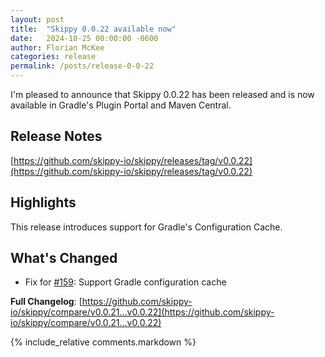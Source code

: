 ```yaml
---
layout: post
title:  "Skippy 0.0.22 available now"
date:   2024-10-25 00:00:00 -0600
author: Florian McKee
categories: release
permalink: /posts/release-0-0-22
---
```


I'm pleased to announce that Skippy 0.0.22 has been released and is now available in Gradle's Plugin Portal and Maven
Central.


## Release Notes

[https://github.com/skippy-io/skippy/releases/tag/v0.0.22](https://github.com/skippy-io/skippy/releases/tag/v0.0.22)

## Highlights

This release introduces support for Gradle's Configuration Cache.

## What's Changed

* Fix for [#159](https://github.com/skippy-io/skippy/issues/159): Support Gradle configuration cache

**Full Changelog**: [https://github.com/skippy-io/skippy/compare/v0.0.21...v0.0.22](https://github.com/skippy-io/skippy/compare/v0.0.21...v0.0.22)

{% include_relative comments.markdown %}